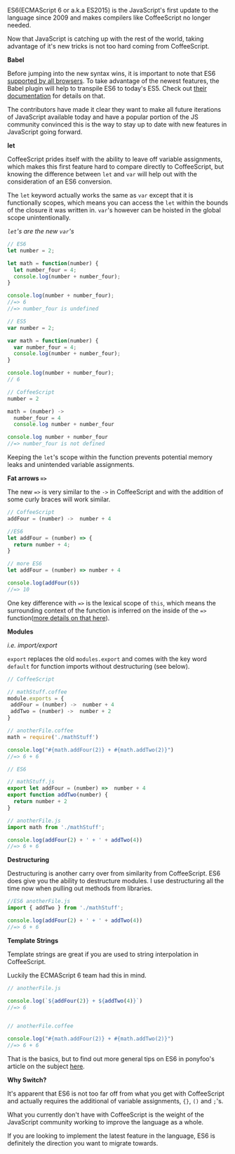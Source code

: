 ES6(ECMAScript 6 or a.k.a ES2015) is the JavaScript's first update to the language since 2009 and makes compilers like CoffeeScript no longer needed. 

Now that JavaScript is catching up with the rest of the world, taking advantage of it's new tricks is not too hard coming from CoffeeScript.

**Babel**

Before jumping into the new syntax wins, it is important to note that ES6 [supported by all browsers](https://kangax.github.io/compat-table/es6/). To take advantage of the newest features, the Babel plugin will help to transpile ES6 to today's ES5. Check out [their documentation](https://babeljs.io/docs/learn-es2015/) for details on that. 

The contributors have made it clear they want to make all future iterations of JavaScript available today and have a popular portion of the JS community convinced this is the way to stay up to date with new features in JavaScript going forward.

**let**

CoffeeScript prides itself with the ability to leave off variable assignments, which makes this first feature hard to compare directly to CoffeeScript, but knowing the difference between `let` and `var` will help out with the consideration of an ES6 conversion.

The `let` keyword actually works the same as `var` except that it is functionally scopes, which means you can access the `let` within the bounds of the closure it was written in. `var`'s however can be hoisted in the global scope unintentionally.

*`let`'s are the new `var`'s*

```js
// ES6 
let number = 2;

let math = function(number) {
  let number_four = 4;
  console.log(number + number_four);
}

console.log(number + number_four);
//=> 6
//=> number_four is undefined

// ES5
var number = 2;

var math = function(number) {
  var number_four = 4;
  console.log(number + number_four);
}

console.log(number + number_four);
// 6

// CoffeeScript
number = 2

math = (number) ->
  number_four = 4
  console.log number + number_four

console.log number + number_four
//=> number_four is not defined
```

Keeping the `let`'s scope within the function prevents potential memory leaks and unintended variable assignments.

**Fat arrows `=>`**

The new `=>` is very similar to the `->` in CoffeeScript and with the addition of some curly braces will work similar.

```js
// CoffeeScript
addFour = (number) ->  number + 4

//ES6
let addFour = (number) => {
  return number + 4;
}

// more ES6
let addFour = (number) => number + 4

console.log(addFour(6))
//=> 10
```

One key difference with `=>` is the lexical scope of `this`, which means the surrounding context of the function is inferred on the inside of the `=>` function([more details on that here](https://babeljs.io/docs/learn-es2015/)).

**Modules**

*i.e. import/export*

`export` replaces the old `modules.export` and comes with the key word `default` for function imports without destructuring (see below).

```js
// CoffeeScript

// mathStuff.coffee
module.exports = {
 addFour = (number) ->  number + 4
 addTwo = (number) ->  number + 2
}

// anotherFile.coffee
math = require('./mathStuff')

console.log("#{math.addFour(2)} + #{math.addTwo(2)}")
//=> 6 + 6

// ES6

// mathStuff.js
export let addFour = (number) =>  number + 4
export function addTwo(number) {
  return number + 2
}

// anotherFile.js
import math from './mathStuff';

console.log(addFour(2) + ' + ' + addTwo(4))
//=> 6 + 6 

```

**Destructuring**

Destructuring is another carry over from similarity from CoffeeScript. ES6 does give you the ability to destructure modules. I use destructuring all the time now when pulling out methods from libraries.

```js
//ES6 anotherFile.js
import { addTwo } from './mathStuff';

console.log(addFour(2) + ' + ' + addTwo(4))
//=> 6 + 6
```

**Template Strings**

Template strings are great if you are used to string interpolation in CoffeeScript. 

Luckily the ECMAScript 6 team had this in mind.
```js
// anotherFile.js

console.log(`${addFour(2)} + ${addTwo(4)}`)
//=> 6


// anotherFile.coffee

console.log("#{math.addFour(2)} + #{math.addTwo(2)}")
//=> 6 + 6
```
That is the basics, but to find out more general tips on ES6 in ponyfoo's article on the subject [here](https://ponyfoo.com/articles/es6).

**Why Switch?**

It's apparent that ES6 is not too far off from what you get with CoffeeScript and actually requires the additional of variable assignments, `{}`, `()` and `;`'s.

What you currently don't have with CoffeeScript is the weight of the JavaScript community working to improve the language as a whole. 

If you are looking to implement the latest feature in the language, ES6 is definitely the direction you want to migrate towards. 
 

